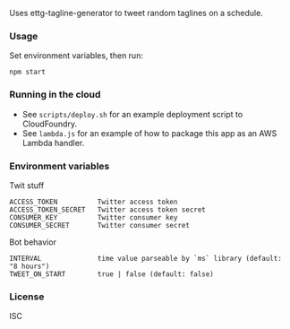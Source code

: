 Uses ettg-tagline-generator to tweet random taglines on a schedule.

### Usage
Set environment variables, then run:

    npm start

### Running in the cloud
* See `scripts/deploy.sh` for an example deployment script to CloudFoundry.
* See `lambda.js` for an example of how to package this app as an AWS Lambda handler.

### Environment variables
Twit stuff

    ACCESS_TOKEN          Twitter access token
    ACCESS_TOKEN_SECRET   Twitter access token secret
    CONSUMER_KEY          Twitter consumer key
    CONSUMER_SECRET       Twitter consumer secret

Bot behavior

    INTERVAL              time value parseable by `ms` library (default: "8 hours")
    TWEET_ON_START        true | false (default: false)

### License
ISC
